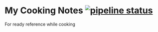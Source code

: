 # My Cooking Notes [![pipeline status](https://gitlab.com/kiranm516/kiranm516.gitlab.io/badges/master/pipeline.svg)](https://gitlab.com/kiranm516/kiranm516.gitlab.io/commits/master)

For ready reference while cooking
